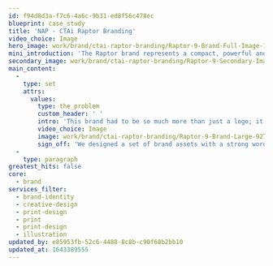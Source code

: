 ```yaml
---
id: f94d8d3a-f7c6-4a6c-9b31-ed8f56c478ec
blueprint: case_study
title: 'NAP - CTAi Raptor Branding'
video_choice: Image
hero_image: work/brand/ctai-raptor-branding/Raptor-9-Brand-Full-Image-1360x768.5.jpg
mini_introduction: 'The Raptor brand represents a compact, powerful and capable product that is a leader in its class. Everything that the branding needed to be.'
secondary_image: work/brand/ctai-raptor-branding/Raptor-9-Secondary-Image-896x597.jpg
main_content:
  -
    type: set
    attrs:
      values:
        type: the_problem
        custom_header: ' '
        intro: 'This brand had to be so much more than just a logo; it’s every touchpoint associated with the Raptor product range. Powerful brands are bold, consistent, recognisable.'
        video_choice: Image
        image: work/brand/ctai-raptor-branding/Raptor-9-Brand-Large-927x522.jpg
        sign_off: 'We designed a set of brand assets with a strong wordmark, complemented by a powerful and instantly recognisable claw slash, setting Raptor apart from competitors with a distinctive and memorable visual identity.'
  -
    type: paragraph
greatest_hits: false
core:
  - brand
services_filter:
  - brand-identity
  - creative-design
  - print-design
  - print
  - print-design
  - illustration
updated_by: e85953fb-52c6-4488-8c8b-c90f68b2bb10
updated_at: 1643389555
---
```

